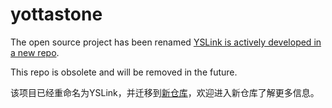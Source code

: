 # yottastone
The open source project has been renamed [YSLink is actively developed in a new repo](https://github.com/yottastone/YSLink).

This repo is obsolete and will be removed in the future.

该项目已经重命名为YSLink，并迁移到[新仓库](https://github.com/yottastone/YSLink)，欢迎进入新仓库了解更多信息。

